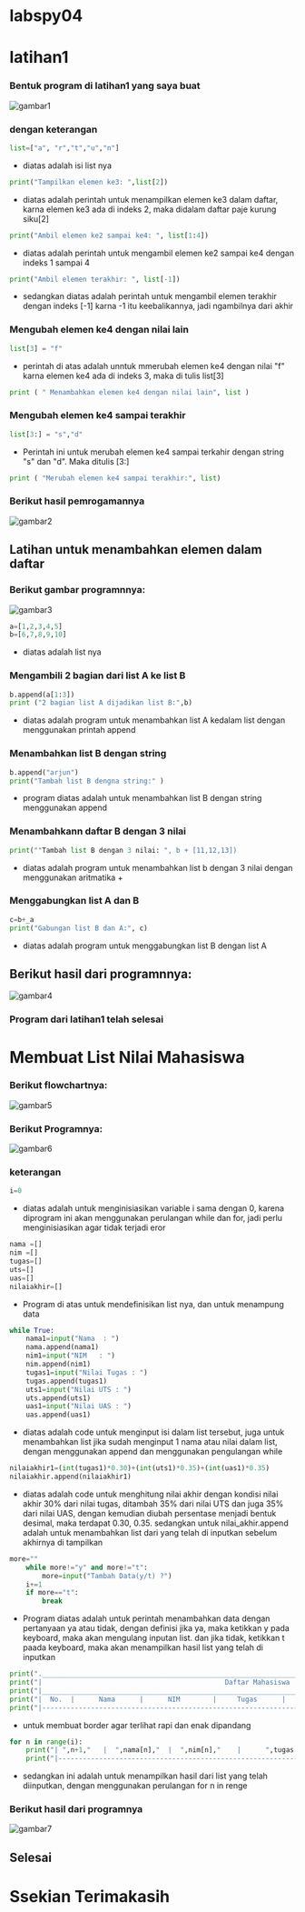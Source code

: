 # labspy04  
# latihan1
### Bentuk program di latihan1 yang saya buat
![gambar1](ss/s1.PNG)
### dengan keterangan 
```python
list=["a", "r","t","u","n"]
```
- diatas adalah isi list nya
```python
print("Tampilkan elemen ke3: ",list[2])
```
- diatas adalah perintah untuk menampilkan elemen ke3 dalam daftar, karna elemen ke3 ada di indeks 2, maka didalam daftar paje kurung siku[2]
```python
print("Ambil elemen ke2 sampai ke4: ", list[1:4])
```
- diatas adalah perintah untuk mengambil elemen ke2 sampai ke4 dengan indeks 1 sampai 4
```python
print("Ambil elemen terakhir: ", list[-1])
```
- sedangkan diatas adalah perintah untuk mengambil elemen terakhir dengan indeks [-1] karna -1 itu keebalikannya, jadi ngambilnya dari akhir
### Mengubah elemen ke4 dengan nilai lain
```python
list[3] = "f" 
```
- perintah di atas adalah unntuk mmerubah elemen ke4 dengan nilai "f" karna elemen ke4 ada di indeks 3, maka di tulis list[3]
```python
print ( " Menambahkan elemen ke4 dengan nilai lain", list )
```
### Mengubah elemen ke4 sampai terakhir
```python
list[3:] = "s","d"
```
- Perintah ini untuk merubah elemen ke4 sampai terkahir dengan string "s" dan "d". Maka ditulis [3:]
```python
print ( "Merubah elemen ke4 sampai terakhir:", list)
```
### Berikut hasil pemrogamannya
![gambar2](ss/s3.PNG)

## Latihan untuk menambahkan elemen dalam daftar 
### Berikut gambar programnnya:
![gambar3](ss/s2.PNG)
```python
a=[1,2,3,4,5]
b=[6,7,8,9,10]
```
- diatas adalah list nya
### Mengambili 2 bagian dari list A ke list B
```python
b.append(a[1:3])
print ("2 bagian list A dijadikan list B:",b)
```
- diatas adalah program untuk menambahkan list A kedalam list dengan menggunakan printah append
### Menambahkan list B dengan string
```python
b.append("arjun")
print("Tambah list B dengna string:" )
```
- program diatas adalah untuk menambahkan list B dengan string menggunakan append
### Menambahkann daftar B dengan 3 nilai
```python
print(""Tambah list B dengan 3 nilai: ", b + [11,12,13])
```
- diatas adalah program untuk menambahkan list b dengan 3 nilai dengan menggunakan aritmatika +

### Menggabungkan list A dan B
```python
c=b+_a
print("Gabungan list B dan A:", c)
```
- diatas adalah program untuk menggabungkan list B dengan list A
## Berikut hasil dari programnnya:
![gambar4](ss/s4.PNG)
### Program dari latihan1 telah selesai

# Membuat List Nilai Mahasiswa
### Berikut flowchartnya:
![gambar5](ss/s5.png)
### Berikut Programnya:
![gambar6](ss/s6.PNG)
### keterangan
```python 
i=0
```
- diatas adalah untuk menginisiasikan variable i sama dengan 0, karena diprogram ini akan menggunakan perulangan while dan for, jadi perlu menginisiasikan agar tidak terjadi eror
```python
nama =[]
nim =[]
tugas=[]
uts=[]
uas=[]
nilaiakhir=[]
```
- Program di atas untuk mendefinisikan list nya, dan untuk menampung data
```python 
while True:
    nama1=input("Nama  : ")
    nama.append(nama1)
    nim1=input("NIM   : ")
    nim.append(nim1)
    tugas1=input("Nilai Tugas : ")
    tugas.append(tugas1)
    uts1=input("Nilai UTS : ")
    uts.append(uts1)
    uas1=input("Nilai UAS : ")
    uas.append(uas1)
```
    
- diatas adalah code untuk menginput isi dalam list tersebut, juga untuk menambahkan list jika sudah menginput 1 nama atau nilai dalam list, dengan menggunakan append dan menggunakan pengulangan while

```python
nilaiakhir1=(int(tugas1)*0.30)+(int(uts1)*0.35)+(int(uas1)*0.35)
nilaiakhir.append(nilaiakhir1)
```
- diatas adalah code untuk menghitung nilai akhir dengan kondisi nilai akhir 30% dari nilai tugas, ditambah 35% dari nilai UTS dan juga 35% dari nilai UAS, dengan kemudian diubah persentase menjadi bentuk desimal, maka terdapat 0.30, 0.35. sedangkan untuk nilai_akhir.append adalah untuk menambahkan list dari yang telah di inputkan sebelum akhirnya di tampilkan

```python
more=""
    while more!="y" and more!="t":
        more=input("Tambah Data(y/t) ?")
    i+=1
    if more=="t":
        break
```
- Program diatas adalah untuk perintah menambahkan data dengan pertanyaan ya atau tidak, dengan definisi jika ya, maka ketikkan y pada keyboard, maka akan mengulang inputan list. dan jika tidak, ketikkan t paada keyboard, maka akan menampilkan hasil list yang telah di inputkan
```python
print("._____________________________________________________________________________________________________________.")
print("|                                             Daftar Mahasiswa                                                |")
print("|_____________________________________________________________________________________________________________|")
print("|  No.  |      Nama      |      NIM        |     Tugas      |      UTS      |      UAS      |      Akhir      |")
print("|-------------------------------------------------------------------------------------------------------------|")
```
- untuk membuat border agar terlihat rapi dan enak dipandang
```python
for n in range(i):
    print("| ",n+1,"   |  ",nama[n],"  |  ",nim[n],"    |      ",tugas[n],"      |      ",uts[n],"     |     ",uas[n],"      |    ",nilaiakhir[n],"      |")
    print("|-------------------------------------------------------------------------------------------------------------|")
```
- sedangkan ini adalah untuk menampilkan hasil dari list yang telah diinputkan, dengan menggunakan perulangan for n in renge
### Berikut hasil dari programnya
![gambar7](ss/s7.PNG)
## Selesai
# Ssekian Terimakasih 



